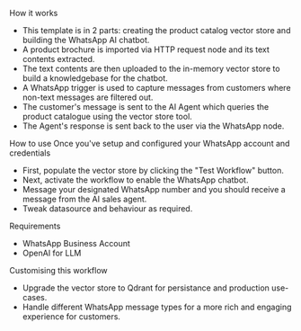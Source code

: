 How it works
  - This template is in 2 parts: creating the product catalog vector store and building the WhatsApp AI chatbot.
  - A product brochure is imported via HTTP request node and its text contents extracted.
  - The text contents are then uploaded to the in-memory vector store to build a knowledgebase for the chatbot.
  - A WhatsApp trigger is used to capture messages from customers where non-text messages are filtered out.
  - The customer's message is sent to the AI Agent which queries the product catalogue using the vector store tool.
  - The Agent's response is sent back to the user via the WhatsApp node.

How to use
Once you've setup and configured your WhatsApp account and credentials
  - First, populate the vector store by clicking the "Test Workflow" button.
  - Next, activate the workflow to enable the WhatsApp chatbot.
  - Message your designated WhatsApp number and you should receive a message from the AI sales agent.
  - Tweak datasource and behaviour as required.

Requirements
  - WhatsApp Business Account
  - OpenAI for LLM

Customising this workflow
  - Upgrade the vector store to Qdrant for persistance and production use-cases.
  - Handle different WhatsApp message types for a more rich and engaging experience for customers.
